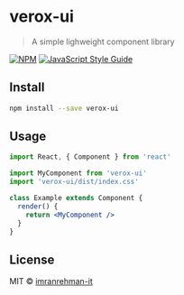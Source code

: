 # verox-ui

> A simple lighweight component library

[![NPM](https://img.shields.io/npm/v/verox-ui.svg)](https://www.npmjs.com/package/verox-ui) [![JavaScript Style Guide](https://img.shields.io/badge/code_style-standard-brightgreen.svg)](https://standardjs.com)

## Install

```bash
npm install --save verox-ui
```

## Usage

```jsx
import React, { Component } from 'react'

import MyComponent from 'verox-ui'
import 'verox-ui/dist/index.css'

class Example extends Component {
  render() {
    return <MyComponent />
  }
}
```

## License

MIT © [imranrehman-it](https://github.com/imranrehman-it)
